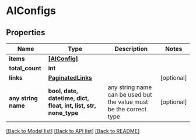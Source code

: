 # AIConfigs


## Properties
Name | Type | Description | Notes
------------ | ------------- | ------------- | -------------
**items** | [**[AIConfig]**](AIConfig.md) |  | 
**total_count** | **int** |  | 
**links** | [**PaginatedLinks**](PaginatedLinks.md) |  | [optional] 
**any string name** | **bool, date, datetime, dict, float, int, list, str, none_type** | any string name can be used but the value must be the correct type | [optional]

[[Back to Model list]](../README.md#documentation-for-models) [[Back to API list]](../README.md#documentation-for-api-endpoints) [[Back to README]](../README.md)


